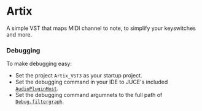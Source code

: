 # Artix
A simple VST that maps MIDI channel to note, to simplify your keyswitches and more.

### Debugging
To make debugging easy:
- Set the project `Artix_VST3` as your startup project.
- Set the debugging command in your IDE to JUCE's included [`AudioPluginHost`](https://github.com/juce-framework/JUCE/tree/master/extras/AudioPluginHost).
- Set the debugging command argumnets to the full path of [`Debug.filtergraph`](Debug.filtergraph).